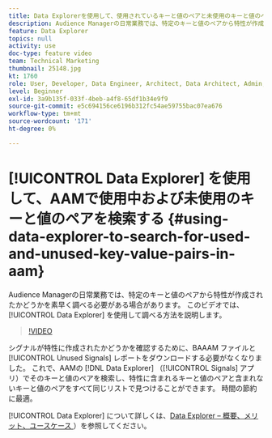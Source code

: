 ```yaml
---
title: Data Explorerを使用して、使用されているキーと値のペアと未使用のキーと値のペアを検索する
description: Audience Managerの日常業務では、特定のキーと値のペアから特性が作成されたかどうかを素早く調べる必要がある場合があります。 このビデオでは、Data Explorerで調べる方法を説明します。
feature: Data Explorer
topics: null
activity: use
doc-type: feature video
team: Technical Marketing
thumbnail: 25148.jpg
kt: 1760
role: User, Developer, Data Engineer, Architect, Data Architect, Admin, Leader
level: Beginner
exl-id: 3a9b135f-033f-4beb-a4f8-65df1b34e9f9
source-git-commit: e5c694156ce6196b312fc54ae59755bac07ea676
workflow-type: tm+mt
source-wordcount: '171'
ht-degree: 0%

---
```


# [!UICONTROL Data Explorer] を使用して、AAMで使用中および未使用のキーと値のペアを検索する {#using-data-explorer-to-search-for-used-and-unused-key-value-pairs-in-aam}

Audience Managerの日常業務では、特定のキーと値のペアから特性が作成されたかどうかを素早く調べる必要がある場合があります。 このビデオでは、[!UICONTROL Data Explorer] を使用して調べる方法を説明します。

>[!VIDEO](https://video.tv.adobe.com/v/25148/?quality=12)

シグナルが特性に作成されたかどうかを確認するために、BAAAM ファイルと [!UICONTROL Unused Signals] レポートをダウンロードする必要がなくなりました。 これで、AAMの [!DNL Data Explorer] （[!UICONTROL Signals] アプリ）でそのキーと値のペアを検索し、特性に含まれるキーと値のペアと含まれないキーと値のペアをすべて同じリストで見つけることができます。 時間の節約に最適。

[!UICONTROL Data Explorer] について詳しくは、[Data Explorer – 概要、メリット、ユースケース ](https://experienceleague.adobe.com/docs/audience-manager/user-guide/features/data-explorer/data-explorer-overview.html?lang=ja)）を参照してください。
